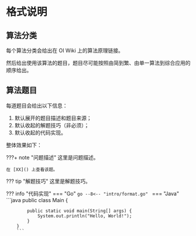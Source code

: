 # 格式说明

## 算法分类

每个算法分类会给出在 OI Wiki 上的算法原理链接。

然后给出使用该算法的题目，题目尽可能按照由简到繁、由单一算法到综合应用的顺序给出。

## 算法题目

每道题目会给出以下信息：

1. 默认展开的题目描述和题目来源；
2. 默认收起的解题技巧（非必须）；
3. 默认收起的代码实现。

整体效果如下：

???+ note "问题描述"
    这里是问题描述。
    
    在 [XX]() 上查看该题。

??? tip "解题技巧"
    这里是解题技巧。

??? info "代码实现"
    === "Go"
        ```go
        --8<-- "intro/format.go"
        ```
    === "Java"
        ```java
        public class Main {

            public static void main(String[] args) {
                System.out.println("Hello, World!");
            }
        }
        ```
